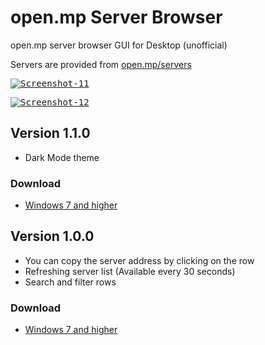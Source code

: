 # open.mp Server Browser
open.mp server browser GUI for Desktop (unofficial)

Servers are provided from [open.mp/servers](https://www.open.mp/servers)

<kbd><a href="https://ibb.co/r0BVyqX"><img src="https://i.ibb.co/JtY9k8S/Screenshot-11.png" alt="Screenshot-11" border="0"></a></kbd>

<kbd><a href="https://ibb.co/DfDPNR3"><img src="https://i.ibb.co/tpMwSJy/Screenshot-12.png" alt="Screenshot-12" border="0"></a></kbd>

## Version 1.1.0
- Dark Mode theme

### Download
- [Windows 7 and higher](https://github.com/adib-yg/openmp-server-browser/releases/download/v1.1.0/omp-server-browser.exe)

## Version 1.0.0
- You can copy the server address by clicking on the row
- Refreshing server list (Available every 30 seconds)
- Search and filter rows

### Download
- [Windows 7 and higher](https://github.com/adib-yg/openmp-server-browser/releases/download/v1.0.0/omp-server-browser.exe)
